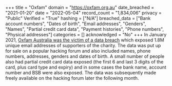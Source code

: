 +++
title = "Oxfam"
domain = "https://oxfam.org.au"
date_breached = "2021-01-20"
date = "2022-05-04"
record_count = "1,834,006"
privacy = "Public"
Verified = "True"
hashing = ["N/A"]
breached_data = ["Bank account numbers", "Dates of birth", "Email addresses", "Genders", "Names", "Partial credit card data", "Payment histories", "Phone numbers", "Physical addresses"]
categories = []
acknowledged = "No"
+++
In January 2021, <a href="https://www.oxfam.org.au/updates-suspected-data-incident/" target="_blank" rel="noopener">Oxfam Australia was the victim of a data breach</a> which exposed 1.8M unique email addresses of supporters of the charity. The data was put up for sale on a popular hacking forum and also included names, phone numbers, addresses, genders and dates of birth. A small number of people also had partial credit card data exposed (the first 6 and last 3 digits of the card, plus card type and expiry) and in some cases the bank name, account number and BSB were also exposed. The data was subsequently made freely available on the hacking forum later the following month.
